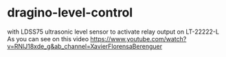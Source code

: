 # dragino-level-control
with LDSS75 ultrasonic level sensor to activate relay output on LT-22222-L
As you can see on this video
https://www.youtube.com/watch?v=RNlJ18xde_g&ab_channel=XavierFlorensaBerenguer

